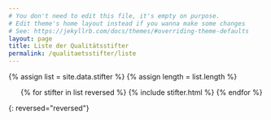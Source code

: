 ```yaml
---
# You don't need to edit this file, it's empty on purpose.
# Edit theme's home layout instead if you wanna make some changes
# See: https://jekyllrb.com/docs/themes/#overriding-theme-defaults
layout: page
title: Liste der Qualitätsstifter
permalink: /qualitaetsstifter/liste
---
```


{% assign list = site.data.stifter %}
{% assign length = list.length %}
<ol>
{% for stifter in list reversed %}
{% include stifter.html %}
{% endfor %}
</ol>{: reversed="reversed"}